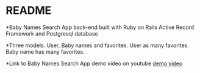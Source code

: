 
# README

*Baby Names Search App back-end built with Ruby on Rails Active Record Framework and Postgresql database 

*Three models. User, Baby names and favorites. User as many favorites. Baby name has many favorites. 

*Link to Baby Names Search App demo video on youtube [demo video](https://youtu.be/mfmMYPOMbQY)

